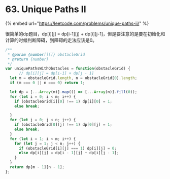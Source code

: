 # 63. Unique Paths II

{% embed url="https://leetcode.com/problems/unique-paths-ii/" %}

很简单的dp题目，dp\[i\]\[j\] = dp\[i-1\]\[j\] + dp\[i\]\[j-1\]，但是要注意的是要在初始化和计算的时候判断障碍，到障碍的走法应该是0。

```javascript
/**
 * @param {number[][]} obstacleGrid
 * @return {number}
 */
var uniquePathsWithObstacles = function(obstacleGrid) {
      // dp[i][j] = dp[i-1] + dp[j - 1]
  let m = obstacleGrid.length, n = obstacleGrid[0].length;
  if (m === 0 || n === 0) return 1;

  let dp = [...Array(m)].map(() => [...Array(n)].fill(0));
  for (let i = 0; i < m; i++) {
    if (obstacleGrid[i][0] !== 1) dp[i][0] = 1;
    else break;

  }
  for (let j = 0; j < n; j++) {
    if (obstacleGrid[0][j] !== 1) dp[0][j] = 1;
    else break;
  }
  for (let i = 1; i < m; i++) {
    for (let j = 1; j < n; j++) {
      if (obstacleGrid[i][j] === 1) dp[i][j] = 0;
      else dp[i][j] = dp[i - 1][j] + dp[i][j - 1];
    }
  }
  return dp[m - 1][n - 1];
};
```

